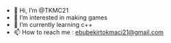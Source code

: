 - 👋 Hi, I’m @TKMC21
- 👀 I’m interested in making games
- 🌱 I’m currently learning c++
- 📫 How to reach me : ebubekirtokmaci21@gmail.com

<!---
TKMC21/TKMC21 is a ✨ special ✨ repository because its `README.md` (this file) appears on your GitHub profile.
You can click the Preview link to take a look at your changes.
--->

